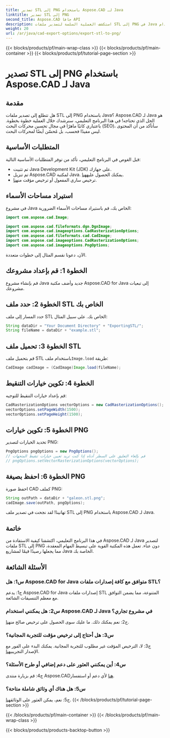 ```yaml
---
title: تصدير STL إلى PNG باستخدام Aspose.CAD لـ Java
linktitle: تصدير STL إلى PNG
second_title: Aspose.CAD جافا API
description: استكشف العملية السلسة لتصدير ملفات STL إلى PNG في Java باستخدام Aspose.CAD. قم بتبسيط سير عملك وتحسين مشاريع Java الخاصة بك دون عناء.
weight: 20
url: /ar/java/cad-export-options/export-stl-to-png/
---
```


{{< blocks/products/pf/main-wrap-class >}}
{{< blocks/products/pf/main-container >}}
{{< blocks/products/pf/tutorial-page-section >}}

# تصدير STL إلى PNG باستخدام Aspose.CAD لـ Java

## مقدمة

هل تتطلع إلى تصدير ملفات STL إلى PNG باستخدام Java؟ Aspose.CAD لـ Java هو الحل الذي تحتاجه! في هذا البرنامج التعليمي، سنرشدك خلال العملية خطوة بخطوة. باعتباري كاتبًا ماهرًا في مجال تحسين محركات البحث (SEO)، سأتأكد من أن المحتوى ليس مفيدًا فحسب، بل مُحسّن أيضًا لمحركات البحث.

## المتطلبات الأساسية

قبل الغوص في البرنامج التعليمي، تأكد من توفر المتطلبات الأساسية التالية:

- تم تثبيت Java Development Kit (JDK) على جهازك.
-  تم تنزيل Aspose.CAD لمكتبة Java. يمكنك الحصول عليه[هنا](https://releases.aspose.com/cad/java/).
-  ترخيص ساري المفعول أو ترخيص مؤقت من[هنا](https://purchase.aspose.com/temporary-license/).

## استيراد مساحات الأسماء

في مشروع Java الخاص بك، قم باستيراد مساحات الأسماء الضرورية:

```java
import com.aspose.cad.Image;

import com.aspose.cad.fileformats.dgn.DgnImage;
import com.aspose.cad.imageoptions.CadRasterizationOptions;
import com.aspose.cad.fileformats.cad.CadImage;
import com.aspose.cad.imageoptions.CadRasterizationOptions;
import com.aspose.cad.imageoptions.PngOptions;
```

الآن، دعونا نقسم المثال إلى خطوات متعددة.

## الخطوة 1: قم بإعداد مشروعك

قم بإنشاء مشروع Java جديد وأضف مكتبة Aspose.CAD for Java إلى تبعيات مشروعك.

## الخطوة 2: حدد ملف STL الخاص بك

حدد المسار إلى ملف STL الخاص بك. على سبيل المثال:

```java
String dataDir = "Your Document Directory" + "ExportingSTL/";
String fileName = dataDir + "example.stl";
```

## الخطوة 3: تحميل ملف STL

 قم بتحميل ملف STL باستخدام ملف`Image.load` طريقة:

```java
CadImage cadImage = (CadImage)Image.load(fileName);
```

## الخطوة 4: تكوين خيارات التنقيط

قم بإعداد خيارات التنقيط للتوجيه:

```java
CadRasterizationOptions vectorOptions = new CadRasterizationOptions();
vectorOptions.setPageWidth(1500);
vectorOptions.setPageHeight(1500);
```

## الخطوة 5: تكوين خيارات PNG

تحديد الخيارات لتصدير PNG:

```java
PngOptions pngOptions = new PngOptions();
// قم بإلغاء التعليق على السطر أدناه إذا كنت تريد تعيين خيارات تنقيط المتجهات
// pngOptions.setVectorRasterizationOptions(vectorOptions);
```

## الخطوة 6: احفظ بصيغة PNG

احفظ صورة CAD كملف PNG:

```java
String outPath = dataDir + "galeon.stl.png";
cadImage.save(outPath, pngOptions);
```

تهانينا! لقد نجحت في تصدير ملف STL إلى PNG باستخدام Aspose.CAD لـ Java.

## خاتمة

في هذا البرنامج التعليمي، اكتشفنا كيفية الاستفادة من Aspose.CAD لـ Java لتصدير ملفات STL إلى PNG دون عناء. تعمل هذه المكتبة القوية على تبسيط المهام المعقدة، مما يجعلها رصيدًا قيمًا لمشاريع Java الخاصة بك.

## الأسئلة الشائعة

### س1: هل Aspose.CAD for Java متوافق مع كافة إصدارات ملفات STL؟

ج1: يدعم Aspose.CAD for Java إصدارات ملفات STL المتنوعة، مما يضمن التوافق مع معظم التنسيقات الشائعة.

### س2: هل يمكنني استخدام Aspose.CAD لـ Java في مشروع تجاري؟

 ج2: نعم يمكنك ذلك. ما عليك سوى الحصول على ترخيص صالح من[هنا](https://purchase.aspose.com/buy).

### س3: هل أحتاج إلى ترخيص مؤقت للتجربة المجانية؟

 ج3: لا، الترخيص المؤقت غير مطلوب للتجربة المجانية. يمكنك البدء على الفور مع الإصدار التجريبي[هنا](https://releases.aspose.com/).

### س4: أين يمكنني العثور على دعم إضافي أو طرح الأسئلة؟

 ج4: قم بزيارة منتدى Aspose.CAD[هنا](https://forum.aspose.com/c/cad/19) لأي دعم أو استفسار.

### س5: هل هناك أي وثائق شاملة متاحة؟

 ج5: نعم، يمكن العثور على الوثائق[هنا](https://reference.aspose.com/cad/java/).
{{< /blocks/products/pf/tutorial-page-section >}}

{{< /blocks/products/pf/main-container >}}
{{< /blocks/products/pf/main-wrap-class >}}

{{< blocks/products/products-backtop-button >}}
